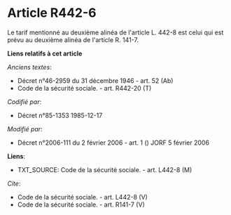# Article R442-6

Le tarif mentionné au deuxième alinéa de l'article L. 442-8 est celui qui est prévu au deuxième alinéa de l'article R. 141-7.

**Liens relatifs à cet article**

_Anciens textes_:

  - Décret n°46-2959 du 31 décembre 1946 - art. 52 (Ab)
  - Code de la sécurité sociale. - art. R442-20 (T)

_Codifié par_:

  - Décret n°85-1353 1985-12-17

_Modifié par_:

  - Décret n°2006-111 du 2 février 2006 - art. 1 () JORF 5 février 2006

**Liens**:

  - TXT_SOURCE: Code de la sécurité sociale. - art. L442-8 (M)

_Cite_:

  - Code de la sécurité sociale. - art. L442-8 (V)
  - Code de la sécurité sociale. - art. R141-7 (V)
